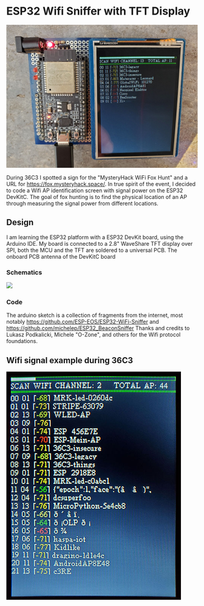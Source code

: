 # ESP32 Wifi Sniffer with TFT Display

<img src="img/36c3-wifi-capture2.jpg">

During 36C3 I spotted a sign for the "MysteryHack WiFi Fox Hunt" and a URL for https://fox.mysteryhack.space/. In true spirit of the event, I decided to code a Wifi AP identification screen with signal power on the ESP32 DevKitC. The goal
of fox hunting  is to find the physical location of an AP through measuring the signal power from different locations.

## Design

I am learning the ESP32 platform with a ESP32 DevKit board, using the Arduino IDE.
My board is connected to a 2.8" WaveShare TFT display over SPI, both the MCU and the TFT are soldered to a universal PCB. The onboard PCB antenna of the DevKitC 
board 

### Schematics

![](img/esp32-tft-schematic.jpg)

### Code

The arduino sketch is a collection of fragments from the internet, most notably
https://github.com/ESP-EOS/ESP32-WiFi-Sniffer  and https://github.com/michelep/ESP32_BeaconSniffer
Thanks and credits to Lukasz Podkalicki, Michele "O-Zone", and others for the Wifi protocol foundations.

## Wifi signal example during 36C3

<img src="img/36c3-wifi-capture1.jpg">
